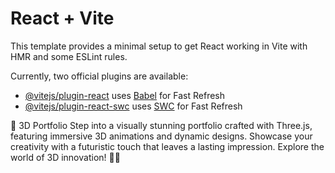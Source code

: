 # React + Vite

This template provides a minimal setup to get React working in Vite with HMR and some ESLint rules.

Currently, two official plugins are available:

- [@vitejs/plugin-react](https://github.com/vitejs/vite-plugin-react/blob/main/packages/plugin-react/README.md) uses [Babel](https://babeljs.io/) for Fast Refresh
- [@vitejs/plugin-react-swc](https://github.com/vitejs/vite-plugin-react-swc) uses [SWC](https://swc.rs/) for Fast Refresh


🌟 3D Portfolio Step into a visually stunning portfolio crafted with Three.js, featuring immersive 3D animations and dynamic designs. Showcase your creativity with a futuristic touch that leaves a lasting impression. Explore the world of 3D innovation! 🚀✨
